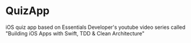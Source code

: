 # QuizApp
iOS quiz app based on Essentials Developer's youtube video series called "Building iOS Apps with Swift, TDD & Clean Architecture"
